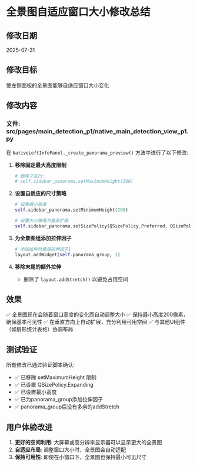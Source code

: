 # 全景图自适应窗口大小修改总结

## 修改日期
2025-07-31

## 修改目标
使左侧面板的全景图能够自适应窗口大小变化

## 修改内容

### 文件: src/pages/main_detection_p1/native_main_detection_view_p1.py

在 `NativeLeftInfoPanel._create_panorama_preview()` 方法中进行了以下修改:

1. **移除固定最大高度限制**
   ```python
   # 删除了这行:
   # self.sidebar_panorama.setMaximumHeight(300)
   ```

2. **设置自适应的尺寸策略**
   ```python
   # 设置最小高度
   self.sidebar_panorama.setMinimumHeight(200)
   
   # 设置大小策略为垂直扩展
   self.sidebar_panorama.setSizePolicy(QSizePolicy.Preferred, QSizePolicy.Expanding)
   ```

3. **为全景图组添加拉伸因子**
   ```python
   # 添加组件时使用拉伸因子1
   layout.addWidget(self.panorama_group, 1)
   ```

4. **移除末尾的额外拉伸**
   - 删除了 `layout.addStretch()` 以避免占用空间

## 效果

✅ 全景图现在会随着窗口高度的变化而自动调整大小
✅ 保持最小高度200像素，确保基本可见性
✅ 在垂直方向上自动扩展，充分利用可用空间
✅ 与其他UI组件（如扇形统计表格）协调布局

## 测试验证

所有修改已通过验证脚本确认:
- ✅ 已移除 setMaximumHeight 限制
- ✅ 已设置 QSizePolicy.Expanding
- ✅ 已设置最小高度
- ✅ 已为panorama_group添加拉伸因子
- ✅ panorama_group后没有多余的addStretch

## 用户体验改进

1. **更好的空间利用**: 大屏幕或高分辨率显示器可以显示更大的全景图
2. **自适应布局**: 调整窗口大小时，全景图会自动适配
3. **保持可用性**: 即使在小窗口下，全景图也保持最小可见尺寸
